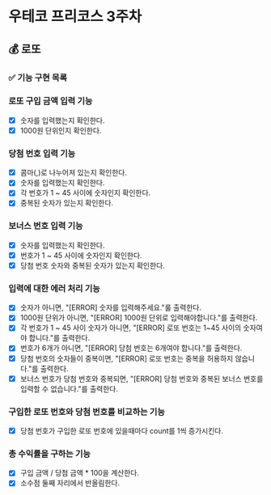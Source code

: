 # 우테코 프리코스 3주차

## 💰 로또

### ✅ 기능 구현 목록

### 로또 구입 금액 입력 기능
- [x] 숫자를 입력했는지 확인한다.
- [x] 1000원 단위인지 확인한다.

### 당첨 번호 입력 기능
- [x] 콤마(,)로 나누어져 있는지 확인한다.
- [x] 숫자를 입력했는지 확인한다.
- [x] 각 번호가 1 ~ 45 사이에 숫자인지 확인한다.
- [x] 중복된 숫자가 있는지 확인한다.

### 보너스 번호 입력 기능
- [x] 숫자를 입력했는지 확인한다.
- [x] 번호가 1 ~ 45 사이에 숫자인지 확인한다.
- [x] 당첨 번호 숫자와 중복된 숫자가 있는지 확인한다.

### 입력에 대한 에러 처리 기능
- [x] 숫자가 아니면, "[ERROR] 숫자를 입력해주세요."룰 출력한다.
- [x] 1000원 단위가 아니면, "[ERROR] 1000원 단위로 입력해야합니다."를 출력한다.
- [x] 각 번호가 1 ~ 45 사이 숫자가 아니면, "[ERROR] 로또 번호는 1~45 사이의 숫자여야 합니다."를 출력한다.
- [x] 번호가 6개가 아니면, "[ERROR] 당첨 번호는 6개여야 합니다."를 출력한다.
- [x] 당첨 번호의 숫자들이 중복이면, "[ERROR] 로또 번호는 중복을 허용하지 않습니다."를 출력한다.
- [x] 보너스 번호가 당첨 번호와 중복되면, "[ERROR] 당첨 번호와 중복된 보너스 번호를 입력할 수 없습니다."를 출력한다.

### 구입한 로또 번호와 당첨 번호를 비교하는 기능
- [x] 당첨 번호가 구입한 로또 번호에 있을때마다 count를 1씩 증가시킨다.

### 총 수익률을 구하는 기능
- [x] 구입 금액 / 당첨 금액 * 100을 계산한다. 
- [x] 소수점 둘째 자리에서 반올림한다.